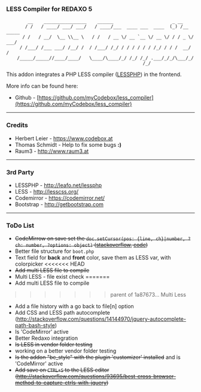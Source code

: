 ### LESS Compiler for REDAXO 5 ###

```
        __    ________________    ______                      _ __
       / /   / ____/ ___/ ___/   / ____/___  ____ ___  ____  (_) /__  _____
      / /   / __/  \__ \\__ \   / /   / __ \/ __ `__ \/ __ \/ / / _ \/ ___/
     / /___/ /___ ___/ /__/ /  / /___/ /_/ / / / / / / /_/ / / /  __/ /
    /_____/_____//____/____/   \____/\____/_/ /_/ /_/ .___/_/_/\___/_/
                                                   /_/
```

This addon integrates a PHP LESS compiler ([LESSPHP](https://www.codebox.at)) in the frontend.

More info can be found here:
* Github - [https://github.com/myCodebox/less_compiler](https://github.com/myCodebox/less_compiler)

---

### Credits

* Herbert Leier - https://www.codebox.at
* Thomas Schmidt - Help to fix some bugs **:)**
* Raum3 - http://www.raum3.at

---

### 3rd Party

* LESSPHP - http://leafo.net/lessphp
* LESS - http://lesscss.org/
* Codemirror - https://codemirror.net/
* Bootstrap - http://getbootstrap.com

---

### ToDo List

- ~~CodeMirrow on save set the `doc.setCursor(pos: {line, ch}|number, ?ch: number, ?options: object)` ([stackoverflow](https://mikethedj4.github.io/kodeWeave/editor/#b9a99b76536392cb5ec5004bc37b8fcc), [code](https://mikethedj4.github.io/kodeWeave/editor/#b9a99b76536392cb5ec5004bc37b8fcc))~~
- Better file structure for ``boot.php``
- Text field for **back** and **front** color, save them as LESS var, with colorpicker
<<<<<<< HEAD
- ~~Add multi LESS file to compile~~
- Multi LESS - file exist check
=======
- Add multi LESS file to compile
>>>>>>> parent of 1a87673... Multi Less
- Add a file history with a go back to file[n] option
- Add CSS and LESS path autocomplete (http://stackoverflow.com/questions/14144970/jquery-autocomplete-path-bash-style)
- Is 'CodeMirror' active
- Better Redaxo integration 
- ~~Is LESS in vendor folder testing~~
- working on a better vendor folder testing
- ~~Is the addon "be_style" with the plugin 'customizer' installed~~ and is 'CodeMirror' active
- ~~Add save on `CTRL+S` to the LESS editor (http://stackoverflow.com/questions/93695/best-cross-browser-method-to-capture-ctrls-with-jquery)~~
